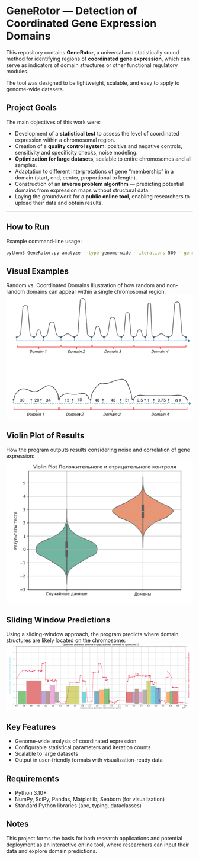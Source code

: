 # GeneRotor — Detection of Coordinated Gene Expression Domains

This repository contains **GeneRotor**, a universal and statistically sound method for identifying regions of **coordinated gene expression**, which can serve as indicators of domain structures or other functional regulatory modules.  

The tool was designed to be lightweight, scalable, and easy to apply to genome-wide datasets.  

## Project Goals
The main objectives of this work were:  
- Development of a **statistical test** to assess the level of coordinated expression within a chromosomal region.  
- Creation of a **quality control system**: positive and negative controls, sensitivity and specificity checks, noise modeling.  
- **Optimization for large datasets**, scalable to entire chromosomes and all samples.  
- Adaptation to different interpretations of gene “membership” in a domain (start, end, center, proportional to length).  
- Construction of an **inverse problem algorithm** — predicting potential domains from expression maps without structural data.  
- Laying the groundwork for a **public online tool**, enabling researchers to upload their data and obtain results.  

---

## How to Run
Example command-line usage:  

```bash
python3 GeneRotor.py analyze --type genome-wide --iterations 500 --gene_input "path/to/gene_file" --domain_input "path/to/domain_file" --output "path/to/output_folder" --mapper_method proportional

```
## Visual Examples
Random vs. Coordinated Domains
Illustration of how random and non-random domains can appear within a single chromosomal region:
![Compare the regions there](pictures/Domains.png)


## Violin Plot of Results
How the program outputs results considering noise and correlation of gene expression:
![Green - random regions, orange - Domains](pictures/Violine.png)

## Sliding Window Predictions
Using a sliding-window approach, the program predicts where domain structures are likely located on the chromosome:
![Line represents the prediction, while bars are real domains](pictures/Comparason.png)

## Key Features

- Genome-wide analysis of coordinated expression
- Configurable statistical parameters and iteration counts
- Scalable to large datasets
- Output in user-friendly formats with visualization-ready data

## Requirements

- Python 3.10+
- NumPy, SciPy, Pandas, Matplotlib, Seaborn (for visualization)
- Standard Python libraries (abc, typing, dataclasses)

## Notes

This project forms the basis for both research applications and potential deployment as an interactive online tool, where researchers can input their data and explore domain predictions.
